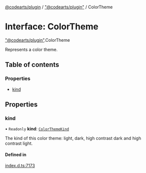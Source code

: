 [@codearts/plugin](../README.md) / ["@codearts/plugin"](../modules/_codearts_plugin_.md) / ColorTheme

# Interface: ColorTheme

["@codearts/plugin"](../modules/_codearts_plugin_.md).ColorTheme

Represents a color theme.

## Table of contents

### Properties

- [kind](codearts_plugin_.ColorTheme.md#kind)

## Properties

### kind

• `Readonly` **kind**: [`ColorThemeKind`](../enums/codearts_plugin_.ColorThemeKind.md)

The kind of this color theme: light, dark, high contrast dark and high contrast light.

#### Defined in

[index.d.ts:7173](https://github.com/xyz-fish/cloudide-plugin-api/blob/9927cd6/index.d.ts#L7173)
